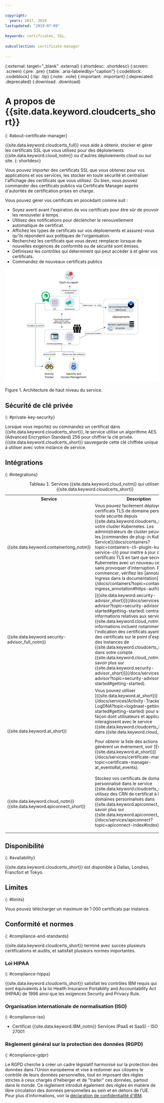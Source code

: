 ```yaml
---

copyright:
  years: 2017, 2019
lastupdated: "2019-07-09"

keywords: certificates, SSL,

subcollection: certificate-manager

---
```


{:external: target="_blank" .external}
{:shortdesc: .shortdesc}
{:screen: .screen}
{:pre: .pre}
{:table: .aria-labeledby="caption"}
{:codeblock: .codeblock}
{:tip: .tip}
{:note: .note}
{:important: .important}
{:deprecated: .deprecated}
{:download: .download}

# A propos de {{site.data.keyword.cloudcerts_short}}
{: #about-certificate-manager}

{{site.data.keyword.cloudcerts_full}} vous aide à obtenir, stocker et gérer les certificats SSL que vous utilisez pour des déploiements {{site.data.keyword.cloud_notm}} ou d'autres déploiements cloud ou sur site.
{: shortdesc}

Vous pouvez importer des certificats SSL que vous obtenez pour vos applications et vos services, les stocker en toute sécurité et centraliser l'affichage des certificats que vous utilisez. Ou bien, vous pouvez commander des certificats publics via Certificate Manager auprès d'autorités de certification prises en charge.

Vous pouvez gérer vos certificats en procédant comme suit :

* Soyez averti avant l'expiration de vos certificats pour être sûr de pouvoir les renouveler à temps.  
* Utilisez des notifications pour déclencher le renouvellement automatique de certificat.  
* Affichez les types de certificats sur vos déploiements et assurez-vous qu'ils répondent aux politiques de l'organisation.  
* Recherchez les certificats que vous devez remplacer lorsque de nouvelles exigences de conformité ou de sécurité sont émises.  
* Définissez les contrôles qui déterminent qui peut accéder à et gérer vos certificats.
* Commandez de nouveaux certificats publics


![Diagramme d'architecture de haut niveau du service](images/high-level-architecture.png)
<caption>Figure 1. Architecture de haut niveau du service.</caption>


## Sécurité de clé privée
{: #private-key-security}

Lorsque vous importez ou commandez un certificat dans {{site.data.keyword.cloudcerts_short}}, le service utilise un algorithme AES (Advanced Encryption Standard) 256 pour chiffrer la clé privée. {{site.data.keyword.cloudcerts_short}} sauvegarde cette clé chiffrée unique à utiliser avec votre instance de service.

## Intégrations
{: #integrations}

<table>
<caption>Tableau 1. Services {{site.data.keyword.cloud_notm}} qui utilisent {{site.data.keyword.cloudcerts_short}}</caption>
  <tr>
    <th> Service </th>
    <th> Description </th>
  </tr>
  <tr>
    <td>{{site.data.keyword.containerlong_notm}}</td>
    <td>Vous pouvez facilement déployer des certificats TLS de domaine personnalisé en toute sécurité depuis {{site.data.keyword.cloudcerts_short}} vers votre cluster Kubernetes. Les administrateurs de cluster peuvent utiliser les [commandes de plug-in Kubernetes Service](/docs/containers?topic=containers-cli-plugin-kubernetes-service-cli) pour mettre à jour des certificats TLS en tant que secrets Kubernetes avec un nouveau certificat sans provoquer d'interruption. Pour commencer, vérifiez les [annotations Ingress dans la documentation](/docs/containers?topic=containers-ingress_annotation#https-auth).</td>
  </tr>
  <tr>
    <td>{{site.data.keyword.security-advisor_full_notm}}</td>
    <td>[{{site.data.keyword.security-advisor_short}}](/docs/services/security-advisor?topic=security-advisor-getting-started#getting-started) centralise les informations relatives aux services {{site.data.keyword.cloud_notm}}. Ces informations incluent notamment l'indication des certificats ayant expiré et des certificats sur le point d'expirer dans des instances de {{site.data.keyword.cloudcerts_short}} dans votre compte {{site.data.keyword.cloud_notm}}. [En savoir plus sur {{site.data.keyword.security-advisor_short}}](/docs/services/security-advisor?topic=security-advisor-getting-started#getting-started).</td>
  </tr>
  <tr>
    <td>{{site.data.keyword.at_short}}</td>
    <td>Vous pouvez utiliser [{{site.data.keyword.at_short}}](/docs/services/Activity-Tracker-with-LogDNA?topic=logdnaat-getting-started#getting-started) pour suivre la façon dont utilisateurs et applications interagissent avec le service {{site.data.keyword.cloudcerts_long_notm}} dans {{site.data.keyword.cloud_notm}}.
    <p>Pour obtenir la liste des actions qui génèrent un événement, voir [Evénements {{site.data.keyword.at_short}}](/docs/services/certificate-manager?topic=certificate-manager-at_events#at_events).</p></td>
  </tr>
  <tr>
    <td>{{site.data.keyword.cloud_notm}} {{site.data.keyword.apiconnect_short}}</td>
    <td>Stockez vos certificats de domaine personnalisé dans le service {{site.data.keyword.cloudcerts_short}}, puis utilisez des CRN de certificat à lier à des domaines personnalisés dans {{site.data.keyword.apiconnect_short}}. [En savoir plus sur {{site.data.keyword.apiconnect_short}}](/docs/services/apiconnect?topic=apiconnect-index#index).</p></td>
  </tr>
</table>

## Disponibilité
{: #availability}

{{site.data.keyword.cloudcerts_short}} est disponible à Dallas, Londres, Francfort et Tokyo.



## Limites
{: #limits}

Vous pouvez télécharger un maximum de 1 000 certificats par instance.

## Conformité et normes
{: #compliance-and-standards}

{{site.data.keyword.cloudcerts_short}} terminé avec succès plusieurs certifications et audits, et satisfait plusieurs normes importantes.

### Loi HIPAA
{: #compliance-hippa}

{{site.data.keyword.cloudcerts_short}} satisfait les contrôles IBM requis qui sont équivalents à la loi Health Insurance Portability and Accountability Act (HIPAA) de 1996 ainsi que les exigences Security and Privacy Rule.

### Organisation internationale de normalisation (ISO)
{: #compliance-iso}

* Certificat {{site.data.keyword.IBM_notm}} Services (PaaS et SaaS) - ISO 27001

### Règlement général sur la protection des données (RGPD)
{: #compliance-gdpr}

Le RGPD cherche à créer un cadre législatif harmonisé sur la protection des données dans l'Union européenne et vise à redonner aux citoyens le contrôle de leurs données personnelles, tout en imposant des règles strictes à ceux chargés d'héberger et de "traiter" ces données, partout dans le monde. Ce règlement introduit également des règles en matière de libre circulation des données personnelles au sein et en dehors de l'UE. Pour plus d'informations, voir la [déclaration de confidentialité d'IBM](https://www.ibm.com/privacy/).
